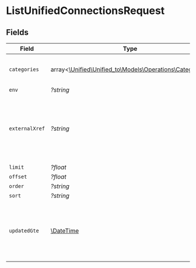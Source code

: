 # ListUnifiedConnectionsRequest


## Fields

| Field                                                                                            | Type                                                                                             | Required                                                                                         | Description                                                                                      |
| ------------------------------------------------------------------------------------------------ | ------------------------------------------------------------------------------------------------ | ------------------------------------------------------------------------------------------------ | ------------------------------------------------------------------------------------------------ |
| `categories`                                                                                     | array<[\Unified\Unified_to\Models\Operations\Categories](../../Models/Operations/Categories.md)> | :heavy_minus_sign:                                                                               | Filter the results on these categories                                                           |
| `env`                                                                                            | *?string*                                                                                        | :heavy_minus_sign:                                                                               | N/A                                                                                              |
| `externalXref`                                                                                   | *?string*                                                                                        | :heavy_minus_sign:                                                                               | Filter the results to only those integrations for your user referenced by this value             |
| `limit`                                                                                          | *?float*                                                                                         | :heavy_minus_sign:                                                                               | N/A                                                                                              |
| `offset`                                                                                         | *?float*                                                                                         | :heavy_minus_sign:                                                                               | N/A                                                                                              |
| `order`                                                                                          | *?string*                                                                                        | :heavy_minus_sign:                                                                               | N/A                                                                                              |
| `sort`                                                                                           | *?string*                                                                                        | :heavy_minus_sign:                                                                               | N/A                                                                                              |
| `updatedGte`                                                                                     | [\DateTime](https://www.php.net/manual/en/class.datetime.php)                                    | :heavy_minus_sign:                                                                               | Return only results whose updated date is equal or greater to this value                         |